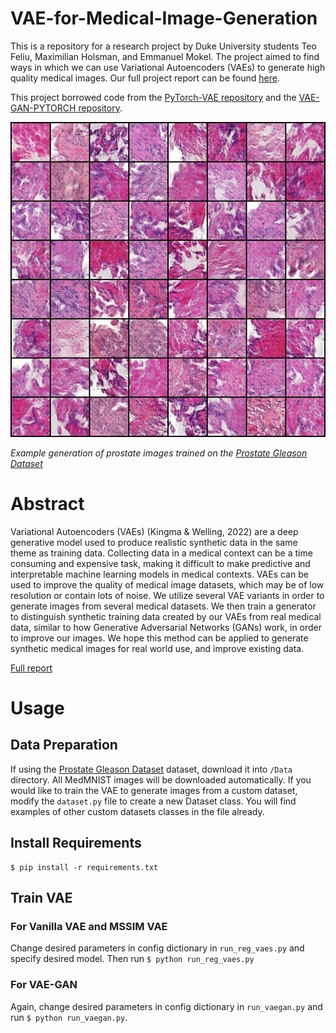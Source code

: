 # VAE-for-Medical-Image-Generation

This is a repository for a research project by Duke University students Teo Feliu, Maximilian Holsman, and Emmanuel Mokel. The project aimed to find ways in which we can use Variational Autoencoders (VAEs) to generate high quality medical images. Our full project report can be found [here](https://github.com/maxholsman/VAE-for-Medical-Image-Generation/blob/main/CS_675_Final_Project_Writeup.pdf). 

This project borrowed code from the [PyTorch-VAE repository](https://github.com/AntixK/PyTorch-VAE) and the [VAE-GAN-PYTORCH repository](https://github.com/rishabhd786/VAE-GAN-PYTORCH). 

![Example generation](./Prostate_VAEGAN.png)

*Example generation of prostate images trained on the [Prostate Gleason Dataset](https://github.com/MicheleDamian/prostate-gleason-dataset/tree/master)*

# Abstract
Variational Autoencoders (VAEs) (Kingma & Welling, 2022) are a deep generative model used to produce realistic synthetic data in the same theme as training data. Collecting data in a medical context can be a time consuming and expensive task, making it difficult to make predictive and interpretable machine learning models in medical contexts. VAEs can be used to improve the quality of medical image datasets, which may be of low resolution or contain lots of noise. We utilize several VAE variants in order to generate images from several medical datasets. We then train a generator to distinguish synthetic training data created by our VAEs from real medical data, similar to how Generative Adversarial Networks (GANs) work, in order to improve our images. We hope this method can be applied to generate synthetic medical images for real world use, and improve
existing data.

[Full report](https://github.com/maxholsman/VAE-for-Medical-Image-Generation/blob/main/CS_675_Final_Project_Writeup.pdf)

# Usage
## Data Preparation
If using the [Prostate Gleason Dataset](https://github.com/MicheleDamian/prostate-gleason-dataset/tree/master) dataset, download it into `/Data` directory. All MedMNIST images will be downloaded automatically. If you would like to train the VAE to generate images from a custom dataset, modify the `dataset.py` file to create a new Dataset class. You will find examples of other custom datasets classes in the file already.
## Install Requirements
```
$ pip install -r requirements.txt
```
## Train VAE
### For Vanilla VAE and MSSIM VAE
Change desired parameters in config dictionary in `run_reg_vaes.py` and specify desired model. Then run `$ python run_reg_vaes.py`
### For VAE-GAN
Again, change desired parameters in config dictionary in `run_vaegan.py` and run `$ python run_vaegan.py`. 

<!-- 
# Generated Images
| Training Images | Reconstructed Images| Generated Images |
|---------------|------------------|------------------|
| ![Prostate Gleason images](training.png) | ![Reconstructed prostate images](Prostate_VAEGAN.png) | ![Reconstructed prostate images](Prostate_VAEGAN.png) | -->

<!-- | ![Generated prostate images](URL-of-source-image-2) | ![Generated Image 2](URL-of-generated-image-2) |
| ...           | ...              | -->
